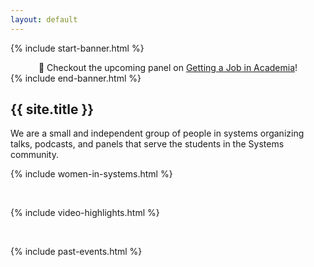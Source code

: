 ```yaml
---
layout: default
---
```


{% include start-banner.html %}
<center>
📢 Checkout the upcoming panel on <a href="{{'/pages/events/getting-job-in-academia-2023.html' | relative_url}}">Getting a Job in Academia</a>!
</center>
{% include end-banner.html %}
<br>


## {{ site.title }}
We are a small and independent group of people in systems organizing talks,
podcasts, and panels that serve the students in the Systems community.

{% include women-in-systems.html %}

<br>

{% include video-highlights.html %}

<br>

{% include past-events.html %}

<script src="{{ '/assets/js/redir.js' | relative_url }}"></script>